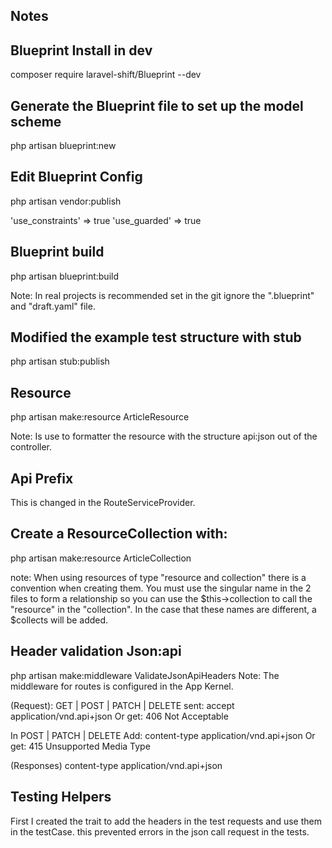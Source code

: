 ## Notes
## Blueprint Install in dev

composer require laravel-shift/Blueprint --dev

## Generate the Blueprint file to set up the model scheme

php artisan blueprint:new

## Edit Blueprint Config

php artisan vendor:publish 

'use_constraints' => true
'use_guarded' => true

## Blueprint build

php artisan blueprint:build

Note: In real projects is recommended set in the git ignore the ".blueprint" and "draft.yaml" file.

## Modified the example test structure with stub

php artisan stub:publish

## Resource

php artisan make:resource ArticleResource

Note: Is use to formatter the resource with the structure api:json out of the controller.

## Api Prefix

This is changed in the RouteServiceProvider.

## Create a ResourceCollection with:

php artisan make:resource ArticleCollection

note: When using resources of type "resource and collection" there is a convention when creating them. You must use the singular name in the 2 files to form a relationship so you can use the $this->collection to call the "resource" in the "collection". In the case that these names are different, a $collects will be added.

## Header validation Json:api

php artisan make:middleware ValidateJsonApiHeaders
Note: The middleware for routes is configured in the App Kernel.

(Request): GET | POST | PATCH | DELETE
sent: accept application/vnd.api+json
Or get: 406 Not Acceptable

In POST | PATCH | DELETE
Add: content-type application/vnd.api+json
Or get: 415 Unsupported Media Type

(Responses)
content-type application/vnd.api+json

## Testing Helpers

First I created the trait to add the headers in the test requests and use them in the testCase. this prevented errors in the json call request in the tests.
